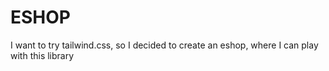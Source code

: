 # ESHOP

I want to try tailwind.css, so I decided to create an eshop, where I can play with this library
